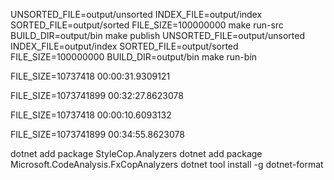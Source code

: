UNSORTED_FILE=output/unsorted INDEX_FILE=output/index SORTED_FILE=output/sorted FILE_SIZE=100000000 make run-src
BUILD_DIR=output/bin make publish
UNSORTED_FILE=output/unsorted INDEX_FILE=output/index SORTED_FILE=output/sorted FILE_SIZE=100000000 BUILD_DIR=output/bin make run-bin

FILE_SIZE=10737418
00:00:31.9309121

FILE_SIZE=1073741899
00:32:27.8623078

FILE_SIZE=10737418
00:00:10.6093132

FILE_SIZE=1073741899
00:34:55.8623078

dotnet add package StyleCop.Analyzers
dotnet add package Microsoft.CodeAnalysis.FxCopAnalyzers
dotnet tool install -g dotnet-format